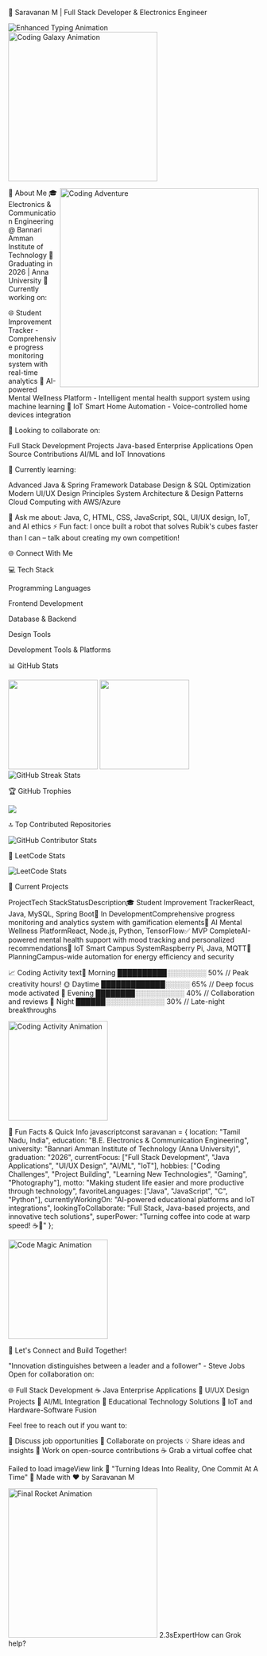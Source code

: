 🚀 Saravanan M | Full Stack Developer & Electronics Engineer

  <img src="https://readme-typing-svg.herokuapp.com?font=JetBrains+Mono&#x26;size=36&#x26;duration=3000&#x26;pause=1500&#x26;color=00FF99&#x26;background=00000000&#x26;center=true&#x26;vCenter=true&#x26;multiline=true&#x26;width=1000&#x26;height=150&#x26;lines=Welcome+to+My+Digital+Universe!;Electronics+%26+Communication+Engineering+Student;Full+Stack+Developer+%7C+Problem+Solver+Extraordinaire;Building+the+Future%2C+One+Pixel+and+One+Line+of+Code+at+a+Time;Innovating+with+AI%2C+IoT%2C+and+Beyond!;Let&#x27;s+Code+the+Impossible!;🚀+Ignite+Your+Ideas+Here!;🌌+Explore+Infinite+Possibilities!" alt="Enhanced Typing Animation">
  <img src="https://media.giphy.com/media/26n7b7PjSOZJwVCmY/giphy.gif" width="300" alt="Coding Galaxy Animation">


🌟 About Me
<img align="right" alt="Coding Adventure" width="400" src="https://media.giphy.com/media/13UZisxCxkjPwI/giphy.gif">
🎓 Electronics & Communication Engineering @ Bannari Amman Institute of Technology
📅 Graduating in 2026 | Anna University
🔭 Currently working on:

🌐 Student Improvement Tracker - Comprehensive progress monitoring system with real-time analytics
🧠 AI-powered Mental Wellness Platform - Intelligent mental health support system using machine learning
🤖 IoT Smart Home Automation - Voice-controlled home devices integration

🤝 Looking to collaborate on:

Full Stack Development Projects
Java-based Enterprise Applications
Open Source Contributions
AI/ML and IoT Innovations

🌱 Currently learning:

Advanced Java & Spring Framework
Database Design & SQL Optimization
Modern UI/UX Design Principles
System Architecture & Design Patterns
Cloud Computing with AWS/Azure

💬 Ask me about: Java, C, HTML, CSS, JavaScript, SQL, UI/UX design, IoT, and AI ethics
⚡ Fun fact: I once built a robot that solves Rubik's cubes faster than I can – talk about creating my own competition!

🌐 Connect With Me







💻 Tech Stack

Programming Languages





Frontend Development




Database & Backend



Design Tools




Development Tools & Platforms







📊 GitHub Stats

  <img height="180em" src="https://github-readme-stats.vercel.app/api?username=saravanan-mc&#x26;theme=radical&#x26;hide_border=true&#x26;include_all_commits=true&#x26;count_private=true&#x26;show_icons=true">
  <img height="180em" src="https://github-readme-stats.vercel.app/api/top-langs/?username=saravanan-mc&#x26;theme=radical&#x26;hide_border=true&#x26;include_all_commits=true&#x26;count_private=true&#x26;layout=compact">


  <img src="https://github-readme-streak-stats.herokuapp.com/?user=saravanan-mc&#x26;theme=radical&#x26;hide_border=true&#x26;fire=FF0000" alt="GitHub Streak Stats">


🏆 GitHub Trophies

  <img src="https://github-profile-trophy.vercel.app/?username=saravanan-mc&#x26;theme=onedark&#x26;no-frame=true&#x26;no-bg=true&#x26;margin-w=4&#x26;column=6">


🔝 Top Contributed Repositories

  <img src="https://github-contributor-stats.vercel.app/api?username=saravanan-mc&#x26;theme=dracula&#x26;combine_all_yearly_contributions=true&#x26;limit=5" alt="GitHub Contributor Stats">


🧩 LeetCode Stats

  <img src="https://leetcard.jacoblin.cool/saravanan_m10?theme=nord&#x26;font=JetBrains%20Mono&#x26;ext=heatmap" alt="LeetCode Stats">


🎯 Current Projects






























ProjectTech StackStatusDescription🎓 Student Improvement TrackerReact, Java, MySQL, Spring Boot🚧 In DevelopmentComprehensive progress monitoring and analytics system with gamification elements🧠 AI Mental Wellness PlatformReact, Node.js, Python, TensorFlow✅ MVP CompleteAI-powered mental health support with mood tracking and personalized recommendations🤖 IoT Smart Campus SystemRaspberry Pi, Java, MQTT🌱 PlanningCampus-wide automation for energy efficiency and security


📈 Coding Activity
text🌅 Morning    ██████████░░░░░░░░   50%  // Peak creativity hours!
🌞 Daytime    █████████████░░░░░   65%  // Deep focus mode activated
🌃 Evening    ████████░░░░░░░░░░   40%  // Collaboration and reviews
🌙 Night      ██████░░░░░░░░░░░░   30%  // Late-night breakthroughs

  <img src="https://media.giphy.com/media/iIevTr2cM00i4/giphy.gif" width="200" alt="Coding Activity Animation">


🌟 Fun Facts & Quick Info
javascriptconst saravanan = {
    location: "Tamil Nadu, India",
    education: "B.E. Electronics & Communication Engineering",
    university: "Bannari Amman Institute of Technology (Anna University)",
    graduation: "2026",
    currentFocus: ["Full Stack Development", "Java Applications", "UI/UX Design", "AI/ML", "IoT"],
    hobbies: ["Coding Challenges", "Project Building", "Learning New Technologies", "Gaming", "Photography"],
    motto: "Making student life easier and more productive through technology",
    favoriteLanguages: ["Java", "JavaScript", "C", "Python"],
    currentlyWorkingOn: "AI-powered educational platforms and IoT integrations",
    lookingToCollaborate: "Full Stack, Java-based projects, and innovative tech solutions",
    superPower: "Turning coffee into code at warp speed! ☕🚀"
};

  <img src="https://media.giphy.com/media/3oKIPnAiaMCws8nOsE/giphy.gif" width="200" alt="Code Magic Animation">


🚀 Let's Connect and Build Together!

"Innovation distinguishes between a leader and a follower" - Steve Jobs
Open for collaboration on:

🌐 Full Stack Development
☕ Java Enterprise Applications
🎨 UI/UX Design Projects
🤖 AI/ML Integration
📱 Educational Technology Solutions
🔌 IoT and Hardware-Software Fusion

Feel free to reach out if you want to:

💼 Discuss job opportunities
🤝 Collaborate on projects
💡 Share ideas and insights
🎯 Work on open-source contributions
☕ Grab a virtual coffee chat




Failed to load imageView link
🌟 "Turning Ideas Into Reality, One Commit At A Time" 🌟
Made with ❤️ by Saravanan M

<img src="https://media.giphy.com/media/L1R1tvI9svkIWwpVYr/giphy.gif" width="300" alt="Final Rocket Animation" />
2.3sExpertHow can Grok help?
